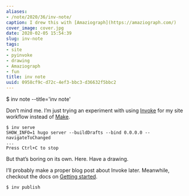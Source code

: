 ```yaml
---
aliases:
- /note/2020/36/inv-note/
caption: I drew this with [Amaziograph](https://amaziograph.com/)
cover_image: cover.jpg
date: 2020-02-05 15:54:39
slug: inv-note
tags:
- site
- pyinvoke
- drawing
- Amaziograph
- fun
title: inv note
uuid: 0958cf9c-d72c-4ef3-bbc3-d36632f5bbc2
---
```


$ inv note --title='inv note'

Don’t mind me. I’m just trying an experiment with using
[Invoke](https://docs.pyinvoke.org) for my site workflow instead of
[Make](https://www.gnu.org/software/make/).

    $ inv serve
    SHOW_INFO=1 hugo server --buildDrafts --bind 0.0.0.0 --navigateToChanged
    ...
    Press Ctrl+C to stop

But that’s boring on its own. Here. Have a drawing.

I’ll probably make a proper blog post about Invoke later. Meanwhile,
checkout the docs on [Getting
started](https://docs.pyinvoke.org/en/stable/getting-started.html).

    $ inv publish